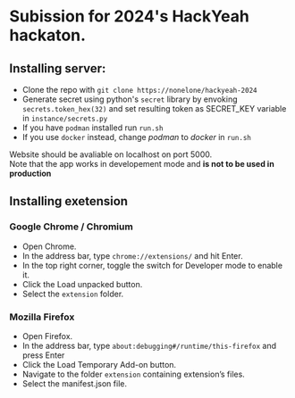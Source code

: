 # Subission for 2024's HackYeah hackaton.

## Installing server:
 - Clone the repo with `git clone https://nonelone/hackyeah-2024`
 - Generate secret using python's `secret` library by envoking `secrets.token_hex(32)` and set resulting token as SECRET_KEY variable in `instance/secrets.py`
 - If you have `podman` installed run `run.sh`
 - If you use `docker` instead, change _podman_ to _docker_ in `run.sh`

Website should be avaliable on localhost on port 5000.  
Note that the app works in developement mode and **is not to be used in production**

## Installing exetension
### Google Chrome / Chromium
* Open Chrome.
* In the address bar, type `chrome://extensions/` and hit Enter.
* In the top right corner, toggle the switch for Developer mode to enable it.
* Click the Load unpacked button.
* Select the `extension` folder.

### Mozilla Firefox
* Open Firefox.
* In the address bar, type `about:debugging#/runtime/this-firefox` and press Enter
* Click the Load Temporary Add-on button.
* Navigate to the folder `extension` containing extension’s files.
* Select the manifest.json file.
